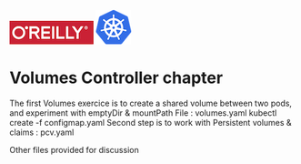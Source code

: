 ![oreilly-logo](./images/oreilly.png) ![k8s](./images/k8s.png)

# Volumes Controller chapter
The first Volumes exercice is to create a shared volume between two pods, and experiment with emptyDir & mountPath
File : volumes.yaml
kubectl create -f configmap.yaml 
Second step is to work with Persistent volumes & claims : pcv.yaml

Other files provided for discussion